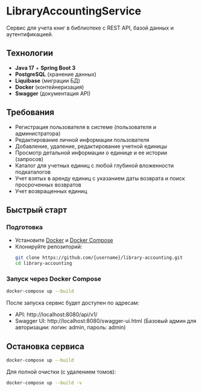 # LibraryAccountingService

Сервис для учета книг в библиотеке с REST API, базой данных и аутентификацией.

## Технологии
- **Java 17** + **Spring Boot 3**
- **PostgreSQL** (хранение данных)
- **Liquibase** (миграции БД)
- **Docker** (контейнеризация)
- **Swagger** (документация API)

## Требования
- Регистрация пользователя в системе (пользователя и администратора)
- Редактирование личной информации пользователя
- Добавление, удаление, редактирование учетной единицы
- Просмотр детальной информации о единице и ее истории (запросов)
- Каталог для учетных единиц с любой глубиной вложенности подкаталогов
- Учет взятых в аренду единиц с указанием даты возврата и поиск просроченных возвратов
- Учет возвращенных единиц

## Быстрый старт
### Подготовка
- Установите [Docker](https://docs.docker.com/get-docker/) и [Docker Compose](https://docs.docker.com/compose/install/)
- Клонируйте репозиторий:
  ```bash
  git clone https://github.com/{username}/library-accounting.git
  cd library-accounting
  ```
### Запуск через Docker Compose
```bash
docker-compose up --build
```

После запуска сервис будет доступен по адресам:
- API: http://localhost:8080/api/v1/
- Swagger UI: http://localhost:8080/swagger-ui.html (Базовый админ для авторизации: логин: admin, пароль: admin)

## Остановка сервиса
```bash
docker-compose up --build
```
Для полной очистки (с удалением томов):
```bash
docker-compose up --build -v
```